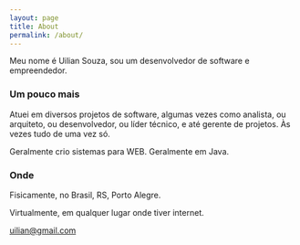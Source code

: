 ```yaml
---
layout: page
title: About
permalink: /about/
---
```


Meu nome é Uilian Souza, sou um desenvolvedor de software e empreendedor.

### Um pouco mais

Atuei em diversos projetos de software, algumas vezes como analista, ou arquiteto, ou desenvolvedor, ou líder técnico, e até gerente de projetos. Às vezes tudo de uma vez só.

Geralmente crio sistemas para WEB. Geralmente em Java.

### Onde

Fisicamente, no Brasil, RS, Porto Alegre.

Virtualmente, em qualquer lugar onde tiver internet.

[uilian@gmail.com](mailto:uilian@gmail.com)
